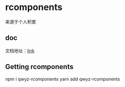 # rcomponents
来源于个人积累

## doc
文档地址：[link](https://qwyz.github.io/rcomponents/docs-dist/#/)


## Getting rcomponents

npm i qwyz-rcomponents
yarn add qwyz-rcomponents


